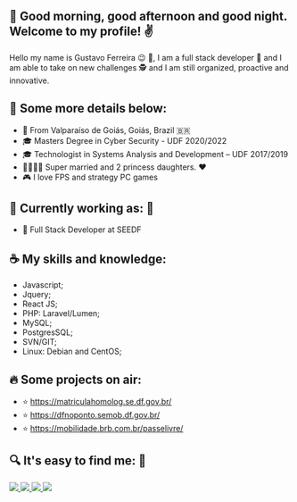## 🤙 Good morning, good afternoon and good night. Welcome to my profile! ✌️  

Hello my name is Gustavo Ferreira 😉 🤝, I am a full stack developer 📗 and I am able to take on new challenges 🕵 and I am still organized, proactive and innovative. 

## 👀 Some more details below:

- 📌 From Valparaíso de Goiás, Goiás, Brazil 🇧🇷
- 🎓 Masters Degree in Cyber Security - UDF 2020/2022
- 🎓 Technologist in Systems Analysis and Development – UDF 2017/2019
- 👨‍👩‍👧‍👦 Super married and 2 princess daughters. ❤️
- 🎮 I love FPS and strategy PC games 

## 💪 Currently working as: 💼

* 🤖 Full Stack Developer at SEEDF

## ☕ My skills and knowledge:

* Javascript;
* Jquery;
* React JS;
* PHP: Laravel/Lumen;
* MySQL;
* PostgresSQL;
* SVN/GIT;
* Linux: Debian and CentOS;

## 🔥 Some projects on air:

- ⭐️ https://matriculahomolog.se.df.gov.br/
- ⭐️ https://dfnoponto.semob.df.gov.br/
- ⭐️ https://mobilidade.brb.com.br/passelivre/

## 🔍 It's easy to find me: 🔎

<a href="https://www.linkedin.com/in/gustavo-r-ferreira-a98429215/" rel="nofollow" target="_blank" >
    <img src="https://camo.githubusercontent.com/ecfc63b4660f6304624766db1d09fe1b520e58659783a5ec8449323c04ef2023/68747470733a2f2f696d672e736869656c64732e696f2f62616467652f4c696e6b6564496e2532302d2532333030373742352e7376673f267374796c653d666f722d7468652d6261646765266c6f676f3d6c696e6b6564696e266c6f676f436f6c6f723d7768697465" data-canonical-src="https://img.shields.io/badge/LinkedIn%20-%230077B5.svg?&amp;style=for-the-badge&amp;logo=linkedin&amp;logoColor=white" style="max-width:100%;"> 
</a>
<a href="https://wa.me/5561986546852" rel="nofollow">
    <img src="https://camo.githubusercontent.com/b0e89d88db3af8d7a59a13b2f518079b93da3ebdff670fe8088f2bd659df669c/68747470733a2f2f696d672e736869656c64732e696f2f62616467652f57686174734170702532302d2532333235443336362e7376673f267374796c653d666f722d7468652d6261646765266c6f676f3d5768617473417070266c6f676f436f6c6f723d7768697465" data-canonical-src="https://img.shields.io/badge/WhatsApp%20-%2325D366.svg?&amp;style=for-the-badge&amp;logo=WhatsApp&amp;logoColor=white" style="max-width:100%;">
</a>
<a href="https://www.facebook.com/grf.bsb/" rel="nofollow">
    <img src="https://camo.githubusercontent.com/c16f29188fbcd448fbd716ee065f21a7ce9e2df7eda4edb14a77bd09cbbdb635/68747470733a2f2f696d672e736869656c64732e696f2f62616467652f46616365626f6f6b2532302d2532333138373746322e7376673f267374796c653d666f722d7468652d6261646765266c6f676f3d46616365626f6f6b266c6f676f436f6c6f723d7768697465" data-canonical-src="https://img.shields.io/badge/Facebook%20-%231877F2.svg?&amp;style=for-the-badge&amp;logo=Facebook&amp;logoColor=white" style="max-width:100%;">
</a>
<a href="https://www.instagram.com/grf.devops/" rel="nofollow">
    <img src="https://camo.githubusercontent.com/cacf31b89037c56f31fe280a0c9d27f2966bb544747de670b5c73a2d656e952e/68747470733a2f2f696d672e736869656c64732e696f2f62616467652f496e7374616772616d2532302d2532334534343035462e7376673f267374796c653d666f722d7468652d6261646765266c6f676f3d496e7374616772616d266c6f676f436f6c6f723d7768697465" data-canonical-src="https://img.shields.io/badge/Instagram%20-%23E4405F.svg?&amp;style=for-the-badge&amp;logo=Instagram&amp;logoColor=white" style="max-width:100%;">
</a>

<!---
gustavorferreira/gustavorferreira is a ✨ special ✨ repository because its `README.md` (this file) appears on your GitHub profile.
You can click the Preview link to take a look at your changes.
--->
